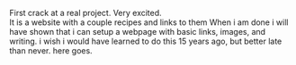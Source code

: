 First crack at a real project.  Very excited.  
It is a website with a couple recipes and links to them
When i am done i will have shown that i can setup
a webpage with basic links, images, and writing.
i wish i would have learned to do this 15 years ago, 
but better late than never.  here goes.  
